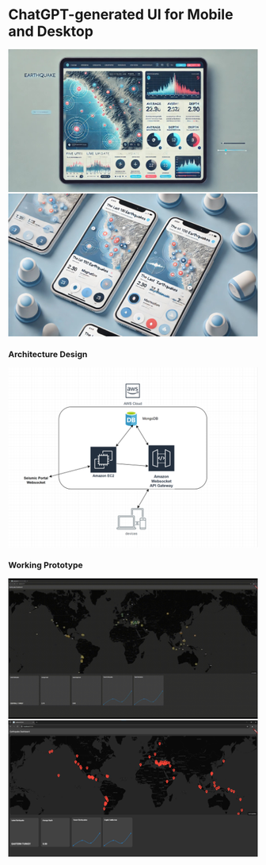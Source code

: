 # ChatGPT-generated UI for Mobile and Desktop
![](images/ui.png)
![](images/ui_mobile.png)

### Architecture Design

![](images/design_v2.png)

### Working Prototype
![Screenshot](images/prototype_2_1_2025.gif)
![](images/prototype_sample_1_26_2025.png)
